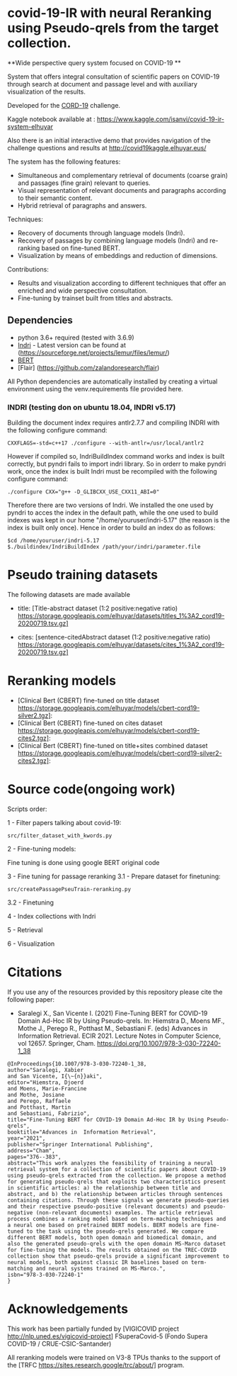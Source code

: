 # covid-19-IR with neural Reranking using Pseudo-qrels from the target collection.

**Wide perspective query system focused on COVID-19
**

System that offers integral consultation of scientific papers on COVID-19 through search at document and passage level and with auxiliary visualization of the results.

Developed for the [CORD-19](https://www.kaggle.com/allen-institute-for-ai/CORD-19-research-challenge/) challenge.

Kaggle notebook available at : https://www.kaggle.com/isanvi/covid-19-ir-system-elhuyar

Also there is an initial interactive demo that provides navigation of the challenge questions and results at http://covid19kaggle.elhuyar.eus/


The system has the following features:
* Simultaneous and complementary retrieval of documents (coarse grain) and passages (fine grain) relevant to queries.
* Visual representation of relevant documents and paragraphs according to their semantic content.
* Hybrid retrieval of paragraphs and answers.

Techniques:
* Recovery of documents through language models (Indri).
* Recovery of passages by combining language models (Indri) and re-ranking based on fine-tuned BERT.
* Visualization by means of embeddings and reduction of dimensions.

Contributions:
* Results and visualization according to different techniques that offer an enriched and wide perspective consultation.
* Fine-tuning by trainset built from titles and abstracts.


## Dependencies
* python 3.6+ required (tested with 3.6.9)
* [Indri](https://www.lemurproject.org/indri.php) - Latest version can be found at (https://sourceforge.net/projects/lemur/files/lemur/)
* [BERT](https://github.com/google-research/bert)
* [Flair] (https://github.com/zalandoresearch/flair)

All Python dependencies are automatically installed by creating a virtual environment using the venv.requirements file provided here.


### INDRI (testing don on ubuntu 18.04, INDRI v5.17)

Building the document index requires antlr2.7.7 and compiling INDRI with the following configure command:

```shell
CXXFLAGS=-std=c++17 ./configure --with-antlr=/usr/local/antlr2
```

However if compiled so, IndriBuildIndex command works and index is built correctly, but pyndri fails to import indri library. So in orderr to make pyndri work, once the index is built Indri must be recompiled with the following configure command:

```shell
./configure CXX="g++ -D_GLIBCXX_USE_CXX11_ABI=0"
```
Therefore there are two versions of Indri. We installed the one used by pyndri to acces the index in the default path, while the one used to build indexes was kept in our home "/home/youruser/indri-5.17" (the reason is the index is built only once). Hence in order to build an index do as follows:

```shell
$cd /home/youruser/indri-5.17 
$./buildindex/IndriBuildIndex /path/your/indri/parameter.file
```

# Pseudo training datasets

The following datasets are made available

* title: [Title-abstract dataset (1:2 positive:negative ratio) https://storage.googleapis.com/elhuyar/datasets/titles_1%3A2_cord19-20200719.tsv.gz]

* cites: [sentence-citedAbstract dataset (1:2 positive:negative ratio) https://storage.googleapis.com/elhuyar/datasets/cites_1%3A2_cord19-20200719.tsv.gz]


# Reranking models

* [Clinical Bert (CBERT) fine-tuned on title dataset https://storage.googleapis.com/elhuyar/models/cbert-cord19-silver2.tgz]:
* [Clinical Bert (CBERT) fine-tuned on cites dataset https://storage.googleapis.com/elhuyar/models/cbert-cord19-cites2.tgz]:
* [Clinical Bert (CBERT) fine-tuned on title+sites combined dataset https://storage.googleapis.com/elhuyar/models/cbert-cord19-silver2-cites2.tgz]: 





# Source code(ongoing work)
Scripts order:

1 - Filter papers talking about covid-19:
```shell
src/filter_dataset_with_kwords.py
```

2 - Fine-tuning models:

Fine tuning is done using google BERT original code

3 - Fine tuning for passage reranking
3.1 - Prepare dataset for finetuning:
```shell
src/createPassagePseuTrain-reranking.py
```

3.2 - Finetuning

4 - Index collections with Indri

5 - Retrieval

6 - Visualization



# Citations

If you use any of the resources provided by this repository please cite the following paper:


* Saralegi X., San Vicente I. (2021) Fine-Tuning BERT for COVID-19 Domain Ad-Hoc IR by Using Pseudo-qrels. In: Hiemstra D., Moens MF., Mothe J., Perego R., Potthast M., Sebastiani F. (eds) Advances in Information Retrieval. ECIR 2021. Lecture Notes in Computer Science, vol 12657. Springer, Cham. https://doi.org/10.1007/978-3-030-72240-1_38 

```shell
@InProceedings{10.1007/978-3-030-72240-1_38,
author="Saralegi, Xabier
and San Vicente, I{\~{n}}aki",
editor="Hiemstra, Djoerd
and Moens, Marie-Francine
and Mothe, Josiane
and Perego, Raffaele
and Potthast, Martin
and Sebastiani, Fabrizio",
title="Fine-Tuning BERT for COVID-19 Domain Ad-Hoc IR by Using Pseudo-qrels",
booktitle="Advances in  Information Retrieval",
year="2021",
publisher="Springer International Publishing",
address="Cham",
pages="376--383",
abstract="This work analyzes the feasibility of training a neural retrieval system for a collection of scientific papers about COVID-19 using pseudo-qrels extracted from the collection. We propose a method for generating pseudo-qrels that exploits two characteristics present in scientific articles: a) the relationship between title and abstract, and b) the relationship between articles through sentences containing citations. Through these signals we generate pseudo-queries and their respective pseudo-positive (relevant documents) and pseudo-negative (non-relevant documents) examples. The article retrieval process combines a ranking model based on term-maching techniques and a neural one based on pretrained BERT models. BERT models are fine-tuned to the task using the pseudo-qrels generated. We compare different BERT models, both open domain and biomedical domain, and also the generated pseudo-qrels with the open domain MS-Marco dataset for fine-tuning the models. The results obtained on the TREC-COVID collection show that pseudo-qrels provide a significant improvement to neural models, both against classic IR baselines based on term-matching and neural systems trained on MS-Marco.",
isbn="978-3-030-72240-1"
}
```

# Acknowledgements

This work has been partially funded by [VIGICOVID project http://nlp.uned.es/vigicovid-project] FSuperaCovid-5 (Fondo Supera COVID-19 / CRUE-CSIC-Santander)

All reranking models were trained on V3-8 TPUs thanks to the support of the [TRFC https://sites.research.google/trc/about/] program.



